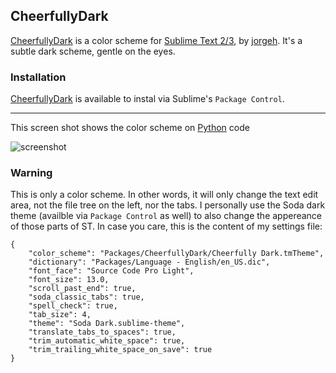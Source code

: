 ## CheerfullyDark

[CheerfullyDark](http://github.com/jorgehatccrma/CheerfullyDark) is a color scheme for [Sublime Text 2/3](http://www.sublimetext.com/), by [jorgeh](https://github.com/jorgehatccrma). It's a subtle dark scheme, gentle on the eyes.


### Installation

[CheerfullyDark](http://github.com/jorgehatccrma/CheerfullyDark) is available to instal via Sublime's `Package Control`.

---

This screen shot shows the color scheme on [Python](http://python.org) code

![screenshot](https://raw.github.com/jorgehatccrma/CheerfullyDark/master/screenshot.png)

### Warning

This is only a color scheme. In other words, it will only change the text edit area, not the file tree on the left, nor the tabs. I personally use the Soda dark theme (availble via `Package Control` as well) to also change the appereance of those parts of ST. In case you care, this is the content of my settings file:

    {
        "color_scheme": "Packages/CheerfullyDark/Cheerfully Dark.tmTheme",
        "dictionary": "Packages/Language - English/en_US.dic",
        "font_face": "Source Code Pro Light",
        "font_size": 13.0,
        "scroll_past_end": true,
        "soda_classic_tabs": true,
        "spell_check": true,
        "tab_size": 4,
        "theme": "Soda Dark.sublime-theme",
        "translate_tabs_to_spaces": true,
        "trim_automatic_white_space": true,
        "trim_trailing_white_space_on_save": true
    }

